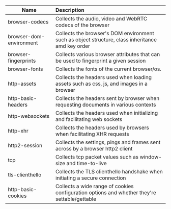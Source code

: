 | Name                    | Description                                                                                      |
| ----------------------- | :----------------------------------------------------------------------------------------------- |
| browser-codecs          | Collects the audio, video and WebRTC codecs of the browser                                       |
| browser-dom-environment | Collects the browser's DOM environment such as object structure, class inheritance amd key order |
| browser-fingerprints    | Collects various browser attributes that can be used to fingerprint a given session              |
| browser-fonts           | Collects the fonts of the current browser/os.                                                    |
| http-assets             | Collects the headers used when loading assets such as css, js, and images in a browser           |
| http-basic-headers      | Collects the headers sent by browser when requesting documents in various contexts               |
| http-websockets         | Collects the headers used when initializing and facilitating web sockets                         |
| http-xhr                | Collects the headers used by browsers when facilitating XHR requests                             |
| http2-session           | Collects the settings, pings and frames sent across by a browser http2 client                    |
| tcp                     | Collects tcp packet values such as window-size and time-to-live                                  |
| tls-clienthello         | Collects the TLS clienthello handshake when initiating a secure connection                       |
| http-basic-cookies      | Collects a wide range of cookies configuration options and whether they're settable/gettable     |
